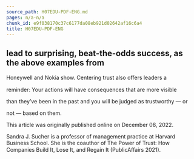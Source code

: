 ```yaml
---
source_path: H07EDU-PDF-ENG.md
pages: n/a-n/a
chunk_id: e9f038170c37c6177da08eb921d02642af16c6a4
title: H07EDU-PDF-ENG
---
```

## lead to surprising, beat-the-odds success, as the above examples from

Honeywell and Nokia show. Centering trust also oﬀers leaders a

reminder: Your actions will have consequences that are more visible

than they’ve been in the past and you will be judged as trustworthy — or

not — based on them.

This article was originally published online on December 08, 2022.

Sandra J. Sucher is a professor of management practice at Harvard Business School. She is the coauthor of The Power of Trust: How Companies Build It, Lose It, and Regain It (PublicAﬀairs 2021).

